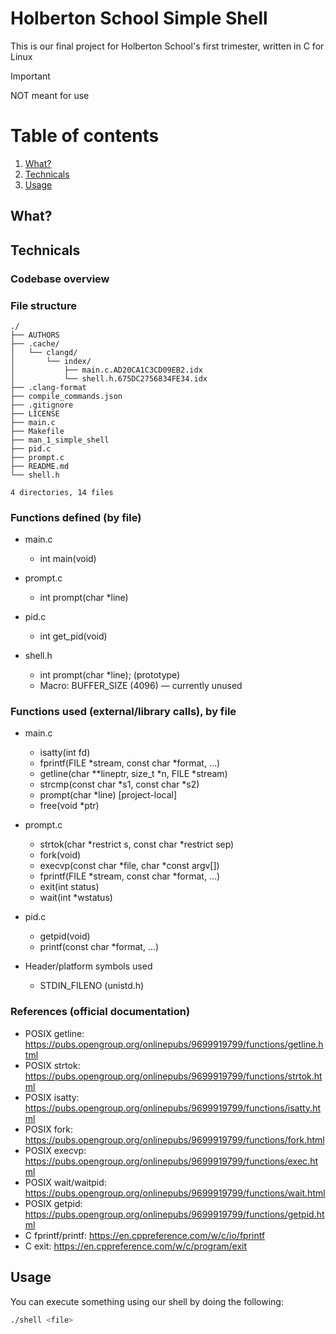 # Holberton School Simple Shell

This is our final project for Holberton School's first trimester, written in C for Linux

> [!IMPORTANT]
> NOT meant for use

# Table of contents

1. [What?](#What?)
2. [Technicals](#Technicals)
4. [Usage](#Usage)


## What?

## Technicals

### Codebase overview

### File structure

```
./
├── AUTHORS
├── .cache/
│   └── clangd/
│       └── index/
│           ├── main.c.AD20CA1C3CD09EB2.idx
│           └── shell.h.675DC2756834FE34.idx
├── .clang-format
├── compile_commands.json
├── .gitignore
├── LICENSE
├── main.c
├── Makefile
├── man_1_simple_shell
├── pid.c
├── prompt.c
├── README.md
└── shell.h

4 directories, 14 files
```

### Functions defined (by file)

- main.c
  - int main(void)

- prompt.c
  - int prompt(char *line)

- pid.c
  - int get_pid(void)

- shell.h
  - int prompt(char *line); (prototype)
  - Macro: BUFFER_SIZE (4096) — currently unused

### Functions used (external/library calls), by file

- main.c
  - isatty(int fd)
  - fprintf(FILE *stream, const char *format, ...)
  - getline(char **lineptr, size_t *n, FILE *stream)
  - strcmp(const char *s1, const char *s2)
  - prompt(char *line)  [project-local]
  - free(void *ptr)

- prompt.c
  - strtok(char *restrict s, const char *restrict sep)
  - fork(void)
  - execvp(const char *file, char *const argv[])
  - fprintf(FILE *stream, const char *format, ...)
  - exit(int status)
  - wait(int *wstatus)

- pid.c
  - getpid(void)
  - printf(const char *format, ...)

- Header/platform symbols used
  - STDIN_FILENO (unistd.h)

### References (official documentation)

- POSIX getline: https://pubs.opengroup.org/onlinepubs/9699919799/functions/getline.html
- POSIX strtok: https://pubs.opengroup.org/onlinepubs/9699919799/functions/strtok.html
- POSIX isatty: https://pubs.opengroup.org/onlinepubs/9699919799/functions/isatty.html
- POSIX fork: https://pubs.opengroup.org/onlinepubs/9699919799/functions/fork.html
- POSIX execvp: https://pubs.opengroup.org/onlinepubs/9699919799/functions/exec.html
- POSIX wait/waitpid: https://pubs.opengroup.org/onlinepubs/9699919799/functions/wait.html
- POSIX getpid: https://pubs.opengroup.org/onlinepubs/9699919799/functions/getpid.html
- C fprintf/printf: https://en.cppreference.com/w/c/io/fprintf
- C exit: https://en.cppreference.com/w/c/program/exit


## Usage
You can execute something using our shell by doing the following:
```bash
./shell <file>
```
